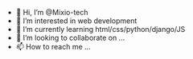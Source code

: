 - 👋 Hi, I’m @Mixio-tech
- 👀 I’m interested in web development
- 🌱 I’m currently learning html/css/python/django/JS
- 💞️ I’m looking to collaborate on ...
- 📫 How to reach me ...

<!---
Mixio-tech/Mixio is a ✨ special ✨ repository because its `README.md` (this file) appears on your GitHub profile.
You can click the Preview link to take a look at your changes.
--->
